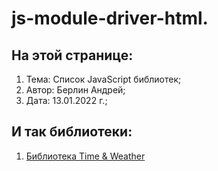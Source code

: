 # js-module-driver-html. 
## На этой странице:
1. Тема: Список JavaScript библиотек;
2. Автор: Берлин Андрей;
3. Дата: 13.01.2022 г.;
## И так библиотеки:
1. <a href = "https://github.com/Html-Css-Js-Node/js-module-driver-html/blob/main/mdh-tw-2.js">Библиотека Time & Weather</a>


